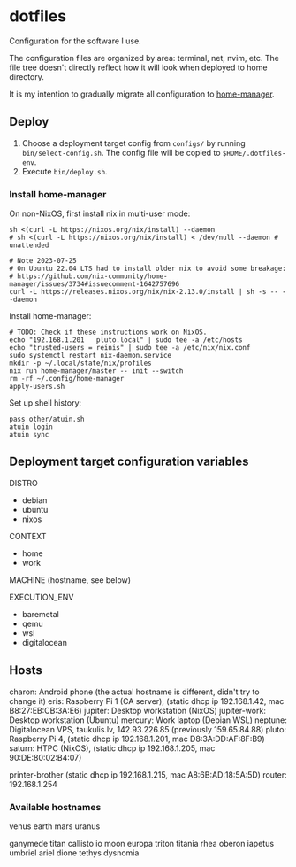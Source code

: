 # dotfiles

Configuration for the software I use.

The configuration files are organized by area: terminal, net, nvim, etc.
The file tree doesn't directly reflect how it will look when deployed to home directory.

It is my intention to gradually migrate all configuration to
[home-manager](https://github.com/nix-community/home-manager).

## Deploy

1. Choose a deployment target config from `configs/` by running `bin/select-config.sh`.
   The config file will be copied to `$HOME/.dotfiles-env`.
2. Execute `bin/deploy.sh`.

### Install home-manager

On non-NixOS, first install nix in multi-user mode:
``` shell
sh <(curl -L https://nixos.org/nix/install) --daemon
# sh <(curl -L https://nixos.org/nix/install) < /dev/null --daemon # unattended

# Note 2023-07-25
# On Ubuntu 22.04 LTS had to install older nix to avoid some breakage:
# https://github.com/nix-community/home-manager/issues/3734#issuecomment-1642757696
curl -L https://releases.nixos.org/nix/nix-2.13.0/install | sh -s -- --daemon
```

Install home-manager:
``` shell
# TODO: Check if these instructions work on NixOS.
echo "192.168.1.201   pluto.local" | sudo tee -a /etc/hosts
echo "trusted-users = reinis" | sudo tee -a /etc/nix/nix.conf
sudo systemctl restart nix-daemon.service
mkdir -p ~/.local/state/nix/profiles
nix run home-manager/master -- init --switch
rm -rf ~/.config/home-manager
apply-users.sh
```

Set up shell history:
``` shell
pass other/atuin.sh
atuin login
atuin sync
```

## Deployment target configuration variables

DISTRO

* debian
* ubuntu
* nixos

CONTEXT

* home
* work

MACHINE (hostname, see below)

EXECUTION_ENV

* baremetal
* qemu
* wsl
* digitalocean

## Hosts

charon: Android phone (the actual hostname is different, didn't try to change it)
eris: Raspberry Pi 1 (CA server), (static dhcp ip 192.168.1.42, mac B8:27:EB:CB:3A:E6)
jupiter: Desktop workstation (NixOS)
jupiter-work: Desktop workstation (Ubuntu)
mercury: Work laptop (Debian WSL)
neptune: Digitalocean VPS, taukulis.lv, 142.93.226.85 (previously 159.65.84.88)
pluto: Raspberry Pi 4, (static dhcp ip 192.168.1.201, mac D8:3A:DD:AF:8F:B9)
saturn: HTPC (NixOS), (static dhcp ip 192.168.1.205, mac 90:DE:80:02:B4:07)

printer-brother (static dhcp ip 192.168.1.215, mac A8:6B:AD:18:5A:5D)
router: 192.168.1.254

### Available hostnames

venus
earth
mars
uranus

ganymede
titan
callisto
io
moon
europa
triton
titania
rhea
oberon
iapetus
umbriel
ariel
dione
tethys
dysnomia
